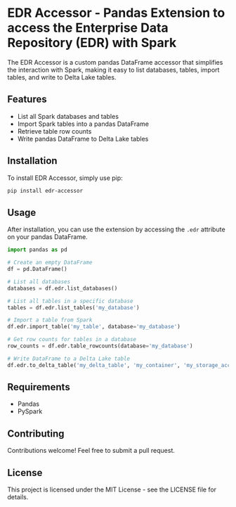 # EDR Accessor - Pandas Extension to access the Enterprise Data Repository (EDR) with Spark

The EDR Accessor is a custom pandas DataFrame accessor that simplifies the interaction with Spark, making it easy to list databases, tables, import tables, and write to Delta Lake tables.

## Features

- List all Spark databases and tables
- Import Spark tables into a pandas DataFrame
- Retrieve table row counts
- Write pandas DataFrame to Delta Lake tables

## Installation

To install EDR Accessor, simply use pip:

```bash
pip install edr-accessor
```

## Usage

After installation, you can use the extension by accessing the `.edr` attribute on your pandas DataFrame.

```python
import pandas as pd

# Create an empty DataFrame
df = pd.DataFrame()

# List all databases
databases = df.edr.list_databases()

# List all tables in a specific database
tables = df.edr.list_tables('my_database')

# Import a table from Spark
df.edr.import_table('my_table', database='my_database')

# Get row counts for tables in a database
row_counts = df.edr.table_rowcounts(database='my_database')

# Write DataFrame to a Delta Lake table
df.edr.to_delta_table('my_delta_table', 'my_container', 'my_storage_account')
```

## Requirements

* Pandas
* PySpark

## Contributing

Contributions welcome! Feel free to submit a pull request.

## License

This project is licensed under the MIT License - see the LICENSE file for details.

